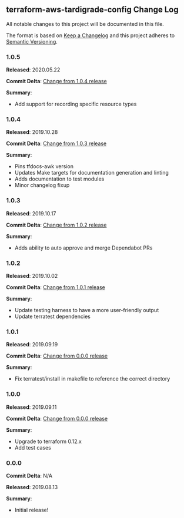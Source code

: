 ## terraform-aws-tardigrade-config Change Log

All notable changes to this project will be documented in this file.

The format is based on [Keep a Changelog](http://keepachangelog.com/) and this project adheres to [Semantic Versioning](http://semver.org/).

### 1.0.5

**Released**: 2020.05.22

**Commit Delta**: [Change from 1.0.4 release](https://github.com/plus3it/terraform-aws-tardigrade-config/compare/1.0.4...1.0.5)

**Summary**:

*   Add support for recording specific resource types

### 1.0.4

**Released**: 2019.10.28

**Commit Delta**: [Change from 1.0.3 release](https://github.com/plus3it/terraform-aws-tardigrade-config/compare/1.0.3...1.0.4)

**Summary**:

*   Pins tfdocs-awk version
*   Updates Make targets for documentation generation and linting
*   Adds documentation to test modules
*   Minor changelog fixup

### 1.0.3

**Released**: 2019.10.17

**Commit Delta**: [Change from 1.0.2 release](https://github.com/plus3it/terraform-aws-tardigrade-config/compare/1.0.2...1.0.3)

**Summary**:

*   Adds ability to auto approve and merge Dependabot PRs

### 1.0.2

**Released**: 2019.10.02

**Commit Delta**: [Change from 1.0.1 release](https://github.com/plus3it/terraform-aws-tardigrade-config/compare/1.0.1...1.0.2)

**Summary**:

*   Update testing harness to have a more user-friendly output
*   Update terratest dependencies

### 1.0.1

**Released**: 2019.09.19

**Commit Delta**: [Change from 0.0.0 release](https://github.com/plus3it/terraform-aws-tardigrade-config/compare/1.0.0...1.0.1)

**Summary**:

*   Fix terratest/install in makefile to reference the correct directory

### 1.0.0

**Released**: 2019.09.11

**Commit Delta**: [Change from 0.0.0 release](https://github.com/plus3it/terraform-aws-tardigrade-config/compare/0.0.0...1.0.0)

**Summary**:

*   Upgrade to terraform 0.12.x
*   Add test cases

### 0.0.0

**Commit Delta**: N/A

**Released**: 2019.08.13

**Summary**:

*   Initial release!

